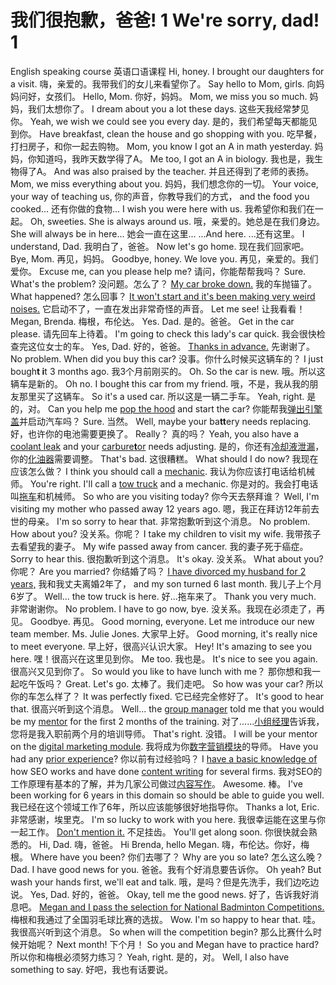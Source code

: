 # 我们很抱歉，爸爸! 1 We're sorry, dad! 1

English speaking course
英语口语课程
Hi, honey. I brought our daughters for a visit.
嗨，亲爱的。我带我们的女儿来看望你了。
Say hello to Mom, girls.
向妈妈问好，女孩们。
Hello, Mom.
你好，妈妈。
Mom, we miss you so much.
妈妈，我们太想你了。
I dream about you a lot these days.
这些天我经常梦见你。
Yeah, we wish we could see you every day.
是的，我们希望每天都能见到你。
Have breakfast, clean the house and go shopping with you.
吃早餐，打扫房子，和你一起去购物。
Mom, you know I got an A in math yesterday.
妈妈，你知道吗，我昨天数学得了A。
Me too, I got an A in biology.
我也是，我生物得了A。
And was also praised by the teacher.
并且还得到了老师的表扬。
Mom, we miss everything about you.
妈妈，我们想念你的一切。
Your voice, your way of teaching us,
你的声音，你教导我们的方式，
and the food you cooked...
还有你做的食物...
I wish you were here with us.
我希望你和我们在一起。
Oh, sweeties. She is always around us.
哦，亲爱的。她总是在我们身边。
She will always be in here...
她会一直在这里...
...And here.
...还有这里。
I understand, Dad.
我明白了，爸爸。
Now let's go home.
现在我们回家吧。
Bye, Mom.
再见，妈妈。
Goodbye, honey. We love you.
再见，亲爱的。我们爱你。
Excuse me, can you please help me?
请问，你能帮帮我吗？
Sure. What's the problem?
没问题。怎么了？
<u>My car broke down.</u>
我的车抛锚了。
What happened?
怎么回事？
<u>It won't start and it's been making very weird noises.</u>
它启动不了，一直在发出非常奇怪的声音。
Let me see!
让我看看！
Megan, Brenda.
梅根，布伦达。
Yes. Dad.
是的。爸爸。
Get in the car please.
请先回车上待着。
I'm going to check this lady's car quick.
我会很快检查完这位女士的车。
Yes, Dad.
好的，爸爸。
<u>Thanks in advance.</u>
先谢谢了。
No problem. When did you buy this car?
没事。你什么时候买这辆车的？
I just bough**t i**t 3 months ago.
我3个月前刚买的。
Oh. So the car is new.
哦。所以这辆车是新的。
Oh no. I bough~~t~~ this car from my friend.
哦，不是，我从我的朋友那里买了这辆车。
So it's a used car.
所以这是一辆二手车。
Yeah, right.
是的，对。
Can you help me <u>pop the hood</u> and start the car?
你能帮我<u>弹出引擎盖</u>并启动汽车吗？
Sure.
当然。
Well, maybe your ba**tt**ery needs replacing.
好，也许你的电池需要更换了。
Really？
真的吗？
Yeah, you also have a <u>coolant leak</u> and your <u>carbure**t**or</u> needs adjusting.
是的，你还有<u>冷却液泄漏</u>，你的<u>化油器</u>需要调整。
That's bad.
这很糟糕。
What should I do now?
我现在应该怎么做？
I think you should call a <u>mechanic</u>.
我认为你应该打电话给机械师。
You're right. I'll call a <u>tow truck</u> and a mechanic.
你是对的。我会打电话叫<u>拖车</u>和机械师。
So who are you visiting today?
你今天去祭拜谁？
Well, I'm visiting my mother who passed away 12 years ago.
嗯，我正在拜访12年前去世的母亲。
I'm so sorry to hear that.
非常抱歉听到这个消息。
No problem. How about you?
没关系。你呢？
I take my children to visit my wife.
我带孩子去看望我的妻子。
My wife passed away from cancer.
我的妻子死于癌症。
Sorry to hear this.
很抱歉听到这个消息。
It's okay.
没关系。
What about you?
你呢？
Are you married?
你结婚了吗？
<u>I have divorced my husband for 2 years,</u>
我和我丈夫离婚2年了，
and my son turned 6 last month.
我儿子上个月6岁了。
Well... the tow truck is here.
好...拖车来了。
Thank you very much.
非常谢谢你。
No problem. I have to go now, bye.
没关系。我现在必须走了，再见。
Goodbye.
再见。
Good morning, everyone. Let me introduce our new team member. Ms. Julie Jones.
大家早上好。
Good morning, it's really nice to meet everyone.
早上好，很高兴认识大家。
Hey! It's amazing to see you here.
嘿！很高兴在这里见到你。
Me too.
我也是。
It's nice to see you again.
很高兴又见到你了。
So would you like to have lunch with me？
那你想和我一起吃午饭吗？
Great. Let's go.
太棒了。我们走吧。
So how was your car?
所以你的车怎么样了？
It was perfectly fixed.
它已经完全修好了。
It's good to hear that.
很高兴听到这个消息。
Well... the <u>group manager</u> told me that you would be my <u>mentor</u> for the first 2 months of the training.
对了......<u>小组经理</u>告诉我，您将是我入职前两个月的培训导师。
That's right.
没错。
I will be your mentor on the <u>digital marketing module</u>.
我将成为你<u>数字营销模块</u>的导师。
Have you had any <u>prior experience</u>?
你以前有过经验吗？
I <u>have a basic knowledge of</u> how SEO works and have done <u>content writing</u> for several firms.
我对SEO的工作原理有基本的了解，并为几家公司做过<u>内容写作</u>。
Awesome.
棒。
I've been working for 6 years in this domain so should be able to guide you well.
我已经在这个领域工作了6年，所以应该能够很好地指导你。
Thanks a lot, Eric.
非常感谢，埃里克。
I'm so lucky to work with you here.
我很幸运能在这里与你一起工作。
<u>Don't mention it.</u>
不足挂齿。
You'll get along soon.
你很快就会熟悉的。
Hi, Dad.
嗨，爸爸。
Hi Brenda, hello Megan.
嗨，布伦达。你好，梅根。
Where have you been?
你们去哪了？
Why are you so late?
怎么这么晚？
Dad. I have good news for you.
爸爸。我有个好消息要告诉你。
Oh yeah? But wash your hands first, we'll eat and talk.
哦，是吗？但是先洗手，我们边吃边说。
Yes, Dad.
好的，爸爸。
Okay, tell me the good news.
好了，告诉我好消息吧。
<u>Megan and I pass the selection for National Badminton Competitions.</u>
梅根和我通过了全国羽毛球比赛的选拔。
Wow. I'm so happy to hear that.
哇。我很高兴听到这个消息。
So when will the competition begin?
那么比赛什么时候开始呢？
Next month!
下个月！
So you and Megan have to practice hard?
所以你和梅根必须努力练习？
Yeah, right.
是的，对。
Well, I also have something to say.
好吧，我也有话要说。